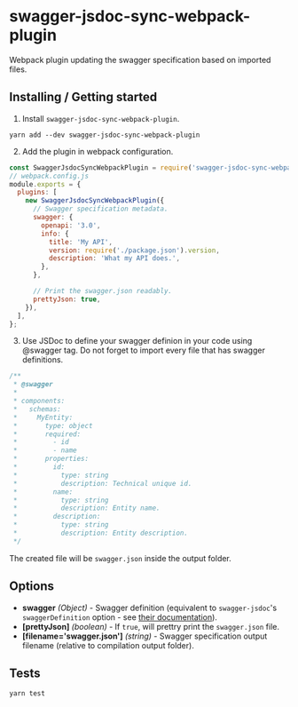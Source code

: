 # swagger-jsdoc-sync-webpack-plugin

Webpack plugin updating the swagger specification based on imported files.

## Installing / Getting started

1. Install `swagger-jsdoc-sync-webpack-plugin`.

```shell
yarn add --dev swagger-jsdoc-sync-webpack-plugin
```

2. Add the plugin in webpack configuration.

```js
const SwaggerJsdocSyncWebpackPlugin = require('swagger-jsdoc-sync-webpack-plugin');
// webpack.config.js
module.exports = {
  plugins: [
    new SwaggerJsdocSyncWebpackPlugin({
      // Swagger specification metadata.
      swagger: {
        openapi: '3.0',
        info: {
          title: 'My API',
          version: require('./package.json').version,
          description: 'What my API does.',
        },
      },

      // Print the swagger.json readably.
      prettyJson: true,
    }),
  ],
};
```

3. Use JSDoc to define your swagger definion in your code using @swagger tag.
   Do not forget to import every file that has swagger definitions.

```js
/**
 * @swagger
 *
 * components:
 *   schemas:
 *     MyEntity:
 *       type: object
 *       required:
 *         - id
 *         - name
 *       properties:
 *         id:
 *           type: string
 *           description: Technical unique id.
 *         name:
 *           type: string
 *           description: Entity name.
 *         description:
 *           type: string
 *           description: Entity description.
 */
```

The created file will be `swagger.json` inside the output folder.

## Options

- **swagger** *(Object)* - Swagger definition (equivalent to `swagger-jsdoc`'s `swaggerDefinition`
  option - see
  [their documentation](https://www.npmjs.com/package/swagger-jsdoc#fundamental-concepts)).
- **[prettyJson]** *(boolean)* - If `true`, will prettry print the `swagger.json` file.
- **[filename='swagger.json']** *(string)* - Swagger specification output filename (relative to
  compilation output folder).

## Tests

```shell
yarn test
```
